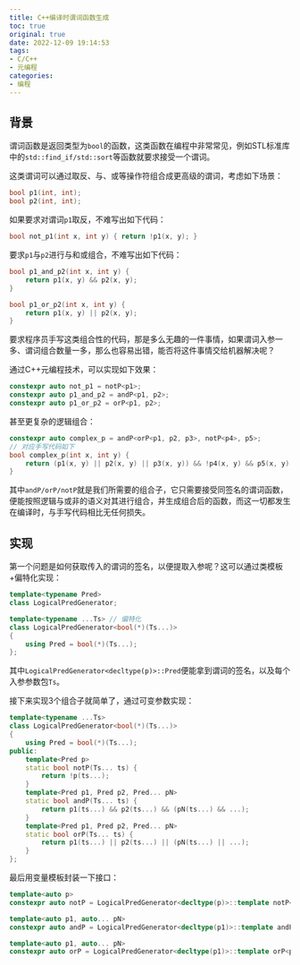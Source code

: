 ```yaml
---
title: C++编译时谓词函数生成
toc: true
original: true
date: 2022-12-09 19:14:53
tags:
- C/C++
- 元编程
categories:
- 编程
---
```

## 背景
谓词函数是返回类型为`bool`的函数，这类函数在编程中非常常见，例如STL标准库中的`std::find_if/std::sort`等函数就要求接受一个谓词。

这类谓词可以通过取反、与、或等操作符组合成更高级的谓词，考虑如下场景：

```cpp
bool p1(int, int);
bool p2(int, int);
```

如果要求对谓词`p1`取反，不难写出如下代码：

```cpp
bool not_p1(int x, int y) { return !p1(x, y); }
```

要求`p1`与`p2`进行与和或组合，不难写出如下代码：

```cpp
bool p1_and_p2(int x, int y) {
    return p1(x, y) && p2(x, y);
}

bool p1_or_p2(int x, int y) {
    return p1(x, y) || p2(x, y);
}
```

要求程序员手写这类组合性的代码，那是多么无趣的一件事情，如果谓词入参一多、谓词组合数量一多，那么也容易出错，能否将这件事情交给机器解决呢？

通过C++元编程技术，可以实现如下效果：

```cpp
constexpr auto not_p1 = notP<p1>;
constexpr auto p1_and_p2 = andP<p1, p2>;
constexpr auto p1_or_p2 = orP<p1, p2>;
```

甚至更复杂的逻辑组合：

```cpp
constexpr auto complex_p = andP<orP<p1, p2, p3>, notP<p4>, p5>;
// 对应手写代码如下
bool complex_p(int x, int y) {
    return (p1(x, y) || p2(x, y) || p3(x, y)) && !p4(x, y) && p5(x, y);
}
```

其中`andP/orP/notP`就是我们所需要的组合子，它只需要接受同签名的谓词函数，便能按照逻辑与或非的语义对其进行组合，并生成组合后的函数，而这一切都发生在编译时，与手写代码相比无任何损失。

## 实现
第一个问题是如何获取传入的谓词的签名，以便提取入参呢？这可以通过类模板+偏特化实现：

```cpp
template<typename Pred>
class LogicalPredGenerator;

template<typename ...Ts> // 偏特化
class LogicalPredGenerator<bool(*)(Ts...)>
{
    using Pred = bool(*)(Ts...);
};
```

其中`LogicalPredGenerator<decltype(p)>::Pred`便能拿到谓词的签名，以及每个入参参数包`Ts`。

接下来实现3个组合子就简单了，通过可变参数实现：

```cpp
template<typename ...Ts>
class LogicalPredGenerator<bool(*)(Ts...)>
{
    using Pred = bool(*)(Ts...);
public:
    template<Pred p>
    static bool notP(Ts... ts) {
        return !p(ts...);
    }
    template<Pred p1, Pred p2, Pred... pN>
    static bool andP(Ts... ts) {
        return p1(ts...) && p2(ts...) && (pN(ts...) && ...);
    }
    template<Pred p1, Pred p2, Pred... pN>
    static bool orP(Ts... ts) {
        return p1(ts...) || p2(ts...) || (pN(ts...) || ...);
    }
};
```

最后用变量模板封装一下接口：

```cpp
template<auto p>
constexpr auto notP = LogicalPredGenerator<decltype(p)>::template notP<p>;

template<auto p1, auto... pN>
constexpr auto andP = LogicalPredGenerator<decltype(p1)>::template andP<p1, pN...>;

template<auto p1, auto... pN>
constexpr auto orP = LogicalPredGenerator<decltype(p1)>::template orP<p1, pN...>;
```
